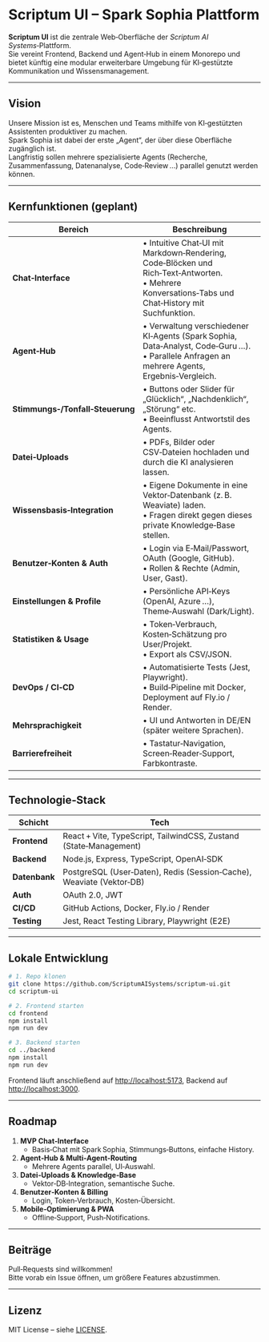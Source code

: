 # Scriptum UI – Spark Sophia Plattform

**Scriptum UI** ist die zentrale Web‑Oberfläche der *Scriptum AI Systems*‑Plattform.  
Sie vereint Frontend, Backend und Agent‑Hub in einem Monorepo und bietet künftig eine modular erweiterbare Umgebung für KI‑gestützte Kommunikation und Wissensmanagement.

---

## Vision

Unsere Mission ist es, Menschen und Teams mithilfe von KI‑gestützten Assistenten produktiver zu machen.  
Spark Sophia ist dabei der erste „Agent“, der über diese Oberfläche zugänglich ist.  
Langfristig sollen mehrere spezialisierte Agents (Recherche, Zusammenfassung, Datenanalyse, Code‑Review …) parallel genutzt werden können.

---

## Kernfunktionen (geplant)

| Bereich | Beschreibung |
|---------|--------------|
| **Chat‑Interface** | • Intuitive Chat‑UI mit Markdown‑Rendering, Code‑Blöcken und Rich‑Text‑Antworten.<br>• Mehrere Konversations‑Tabs und Chat‑History mit Suchfunktion. |
| **Agent‑Hub** | • Verwaltung verschiedener KI‑Agents (Spark Sophia, Data‑Analyst, Code‑Guru …).<br>• Parallele Anfragen an mehrere Agents, Ergebnis‑Vergleich. |
| **Stimmungs‑/Tonfall‑Steuerung** | • Buttons oder Slider für „Glücklich“, „Nachdenklich“, „Störung“ etc.<br>• Beeinflusst Antwortstil des Agents. |
| **Datei‑Uploads** | • PDFs, Bilder oder CSV‑Dateien hochladen und durch die KI analysieren lassen. |
| **Wissensbasis‑Integration** | • Eigene Dokumente in eine Vektor‑Datenbank (z. B. Weaviate) laden.<br>• Fragen direkt gegen dieses private Knowledge‑Base stellen. |
| **Benutzer‑Konten & Auth** | • Login via E‑Mail/Passwort, OAuth (Google, GitHub).<br>• Rollen & Rechte (Admin, User, Gast). |
| **Einstellungen & Profile** | • Persönliche API‑Keys (OpenAI, Azure …), Theme‑Auswahl (Dark/Light). |
| **Statistiken & Usage** | • Token‑Verbrauch, Kosten‑Schätzung pro User/Projekt.<br>• Export als CSV/JSON. |
| **DevOps / CI‑CD** | • Automatisierte Tests (Jest, Playwright).<br>• Build‑Pipeline mit Docker, Deployment auf Fly.io / Render. |
| **Mehrsprachigkeit** | • UI und Antworten in DE/EN (später weitere Sprachen). |
| **Barrierefreiheit** | • Tastatur‑Navigation, Screen‑Reader‑Support, Farbkontraste. |

---

## Technologie‑Stack

| Schicht | Tech |
|---------|------|
| **Frontend** | React + Vite, TypeScript, TailwindCSS, Zustand (State‑Management) |
| **Backend** | Node.js, Express, TypeScript, OpenAI‑SDK |
| **Datenbank** | PostgreSQL (User‑Daten), Redis (Session‑Cache), Weaviate (Vektor‑DB) |
| **Auth** | OAuth 2.0, JWT |
| **CI/CD** | GitHub Actions, Docker, Fly.io / Render |
| **Testing** | Jest, React Testing Library, Playwright (E2E) |

---

## Lokale Entwicklung

```bash
# 1. Repo klonen
git clone https://github.com/ScriptumAISystems/scriptum-ui.git
cd scriptum-ui

# 2. Frontend starten
cd frontend
npm install
npm run dev

# 3. Backend starten
cd ../backend
npm install
npm run dev
```

Frontend läuft anschließend auf <http://localhost:5173>, Backend auf <http://localhost:3000>.

---

## Roadmap

1. **MVP Chat‑Interface**  
   * Basis‑Chat mit Spark Sophia, Stimmungs‑Buttons, einfache History.
2. **Agent‑Hub & Multi‑Agent‑Routing**  
   * Mehrere Agents parallel, UI‑Auswahl.
3. **Datei‑Uploads & Knowledge‑Base**  
   * Vektor‑DB‑Integration, semantische Suche.
4. **Benutzer‑Konten & Billing**  
   * Login, Token‑Verbrauch, Kosten‑Übersicht.
5. **Mobile‑Optimierung & PWA**  
   * Offline‑Support, Push‑Notifications.

---

## Beiträge

Pull‑Requests sind willkommen!  
Bitte vorab ein Issue öffnen, um größere Features abzustimmen.

---

## Lizenz

MIT License – siehe [LICENSE](LICENSE).

